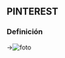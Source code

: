 
## **PINTEREST**



### **Definición**


   ->![foto](https://github.com/RobertoNobleMaestro/SMX2-M8UF1A1-Pinterest-2010-TemaExpuesto-RobertoNobleMaestro/blob/main/unnamed.png) 
